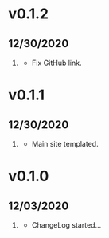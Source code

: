 # v0.1.2
##  12/30/2020

1. [](#new)
    * Fix GitHub link.

# v0.1.1
##  12/30/2020

1. [](#new)
    * Main site templated.

# v0.1.0
##  12/03/2020

1. [](#new)
    * ChangeLog started...
